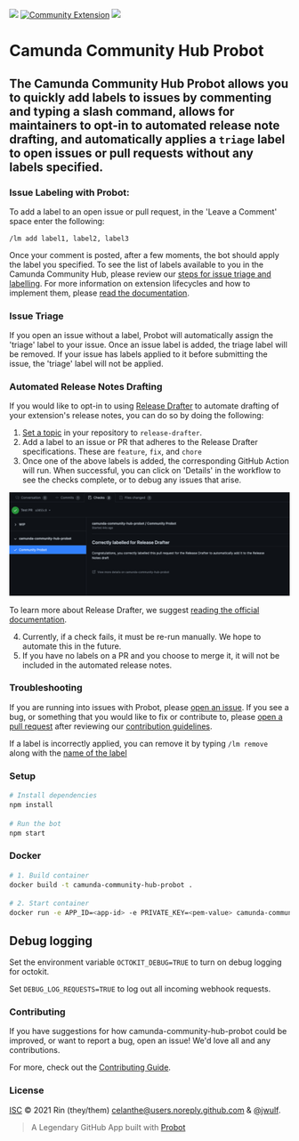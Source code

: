 <img src="https://img.shields.io/badge/Camunda%20DevRel%20Project-Created%20by%20the%20Camunda%20Developer%20Relations%20team-0Ba7B9"> [![Community Extension](https://img.shields.io/badge/Community%20Extension-An%20open%20source%20community%20maintained%20project-FF4700)](https://github.com/camunda-community-hub/community) <img src="https://img.shields.io/badge/Lifecycle-Proof%20of%20Concept-blueviolet">

# Camunda Community Hub Probot

## The Camunda Community Hub Probot allows you to quickly add labels to issues by commenting and typing a slash command, allows for maintainers to opt-in to automated release note drafting, and automatically applies a <code>triage</code> label to open issues or pull requests without any labels specified. 

### Issue Labeling with Probot:

To add a label to an open issue or pull request, in the 'Leave a Comment' space enter the following:

```
/lm add label1, label2, label3
```

Once your comment is posted, after a few moments, the bot should apply the label you specified. To see the list of labels available to you in the Camunda Community Hub, please review our [steps for issue triage and labelling](https://github.com/camunda-community-hub/community/blob/main/issue-triage.md). For more information on extension lifecycles and how to implement them, please [read the documentation](https://github.com/camunda-community-hub/community/blob/main/extension-lifecycle.md).

### Issue Triage 

If you open an issue without a label, Probot will automatically assign the 'triage' label to your issue. Once an issue label is added, the triage label will be removed. If your issue has labels applied to it before submitting the issue, the 'triage' label will not be applied.

### Automated Release Notes Drafting

If you would like to opt-in to using [Release Drafter](https://github.com/release-drafter/release-drafter) to automate drafting of your extension's release notes, you can do so by doing the following:

1. [Set a topic](https://docs.github.com/en/github/administering-a-repository/managing-repository-settings/classifying-your-repository-with-topics) in your repository to <code>release-drafter</code>.
2. Add a label to an issue or PR that adheres to the Release Drafter specifications. These are <code>feature</code>, <code>fix</code>, and <code>chore</code>
3. Once one of the above labels is added, the corresponding GitHub Action will run. When successful, you can click on 'Details' in the workflow to see the checks complete, or to debug any issues that arise.

<img src="https://github.com/camunda-community-hub/camunda-community-hub-probot/blob/main/assets/Release%20Drafter%20Checks.png">

To learn more about Release Drafter, we suggest [reading the official documentation](https://github.com/release-drafter/release-drafter).

4. Currently, if a check fails, it must be re-run manually. We hope to automate this in the future.
5. If you have no labels on a PR and you choose to merge it, it will not be included in the automated release notes.

### Troubleshooting

If you are running into issues with Probot, please [open an issue](https://github.com/camunda-community-hub/camunda-community-hub-probot/issues). If you see a bug, or something that you would like to fix or contribute to, please [open a pull request](https://github.com/camunda-community-hub/camunda-community-hub-probot/pulls) after reviewing our [contribution guidelines](https://github.com/camunda-community-hub/camunda-community-hub-probot/blob/main/CONTRIBUTING.md).

If a label is incorrectly applied, you can remove it by typing <code>/lm remove</code> along with the [name of the label](https://github.com/camunda-community-hub/camunda-community-hub-probot/labels)

### Setup

```sh
# Install dependencies
npm install

# Run the bot
npm start
```

### Docker

```sh
# 1. Build container
docker build -t camunda-community-hub-probot .

# 2. Start container
docker run -e APP_ID=<app-id> -e PRIVATE_KEY=<pem-value> camunda-community-hub-probot
```

## Debug logging

Set the environment variable `OCTOKIT_DEBUG=TRUE` to turn on debug logging for octokit.

Set `DEBUG_LOG_REQUESTS=TRUE` to log out all incoming webhook requests.

### Contributing

If you have suggestions for how camunda-community-hub-probot could be improved, or want to report a bug, open an issue! We'd love all and any contributions.

For more, check out the [Contributing Guide](CONTRIBUTING.md).

### License

[ISC](LICENSE) © 2021 Rin (they/them) <celanthe@users.noreply.github.com> & [@jwulf](https://github.com/jwulf).

> A Legendary GitHub App built with [Probot](https://github.com/probot/probot) 
